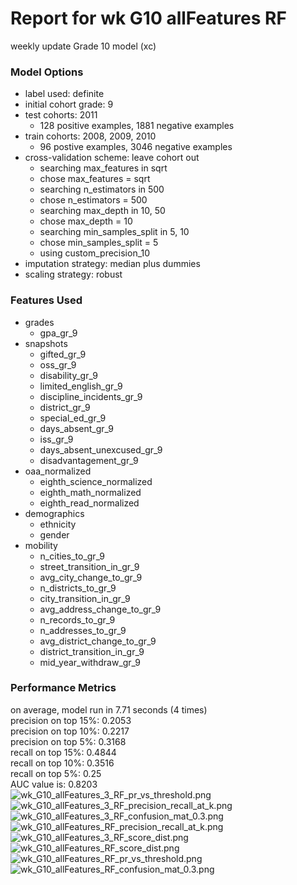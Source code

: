 # Report for wk G10 allFeatures RF
weekly update Grade 10 model (xc)

### Model Options
* label used: definite
* initial cohort grade: 9
* test cohorts: 2011
	 * 128 positive examples, 1881 negative examples
* train cohorts: 2008, 2009, 2010
	 * 96 postive examples, 3046 negative examples
* cross-validation scheme: leave cohort out
	 * searching max_features in sqrt
	 * chose max_features = sqrt
	 * searching n_estimators in 500
	 * chose n_estimators = 500
	 * searching max_depth in 10, 50
	 * chose max_depth = 10
	 * searching min_samples_split in 5, 10
	 * chose min_samples_split = 5
	 * using custom_precision_10
* imputation strategy: median plus dummies
* scaling strategy: robust

### Features Used
* grades
	 * gpa_gr_9
* snapshots
	 * gifted_gr_9
	 * oss_gr_9
	 * disability_gr_9
	 * limited_english_gr_9
	 * discipline_incidents_gr_9
	 * district_gr_9
	 * special_ed_gr_9
	 * days_absent_gr_9
	 * iss_gr_9
	 * days_absent_unexcused_gr_9
	 * disadvantagement_gr_9
* oaa_normalized
	 * eighth_science_normalized
	 * eighth_math_normalized
	 * eighth_read_normalized
* demographics
	 * ethnicity
	 * gender
* mobility
	 * n_cities_to_gr_9
	 * street_transition_in_gr_9
	 * avg_city_change_to_gr_9
	 * n_districts_to_gr_9
	 * city_transition_in_gr_9
	 * avg_address_change_to_gr_9
	 * n_records_to_gr_9
	 * n_addresses_to_gr_9
	 * avg_district_change_to_gr_9
	 * district_transition_in_gr_9
	 * mid_year_withdraw_gr_9

### Performance Metrics
on average, model run in 7.71 seconds (4 times) <br/>precision on top 15%: 0.2053 <br/>precision on top 10%: 0.2217 <br/>precision on top 5%: 0.3168 <br/>recall on top 15%: 0.4844 <br/>recall on top 10%: 0.3516 <br/>recall on top 5%: 0.25 <br/>AUC value is: 0.8203 <br/>![wk_G10_allFeatures_3_RF_pr_vs_threshold.png](figs/wk_G10_allFeatures_3_RF_pr_vs_threshold.png)
![wk_G10_allFeatures_3_RF_precision_recall_at_k.png](figs/wk_G10_allFeatures_3_RF_precision_recall_at_k.png)
![wk_G10_allFeatures_3_RF_confusion_mat_0.3.png](figs/wk_G10_allFeatures_3_RF_confusion_mat_0.3.png)
![wk_G10_allFeatures_RF_precision_recall_at_k.png](figs/wk_G10_allFeatures_RF_precision_recall_at_k.png)
![wk_G10_allFeatures_3_RF_score_dist.png](figs/wk_G10_allFeatures_3_RF_score_dist.png)
![wk_G10_allFeatures_RF_score_dist.png](figs/wk_G10_allFeatures_RF_score_dist.png)
![wk_G10_allFeatures_RF_pr_vs_threshold.png](figs/wk_G10_allFeatures_RF_pr_vs_threshold.png)
![wk_G10_allFeatures_RF_confusion_mat_0.3.png](figs/wk_G10_allFeatures_RF_confusion_mat_0.3.png)
